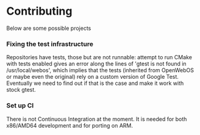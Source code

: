 Contributing
============

Below are some possible projects

### Fixing the test infrastructure

Repositories have tests, those but are not runnable: attempt to run CMake with
tests enabled gives an error along the lines of 'gtest is not found in
/usr/local/webos', which implies that the tests (inherited from OpenWebOS or
maybe even the original) rely on a custom version of Google Test. Eventually we
need to find out if that is the case and make it work with stock gtest.

### Set up CI

There is not Continuous Integration at the moment. It is needed for both
x86/AMD64 development and for porting on ARM.

